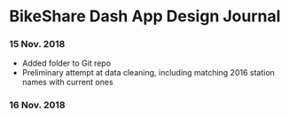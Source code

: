 # BikeShare Dash App Design Journal

### 15 Nov. 2018

* Added folder to Git repo
* Preliminary attempt at data cleaning, including matching 2016 station names
with current ones

### 16 Nov. 2018
